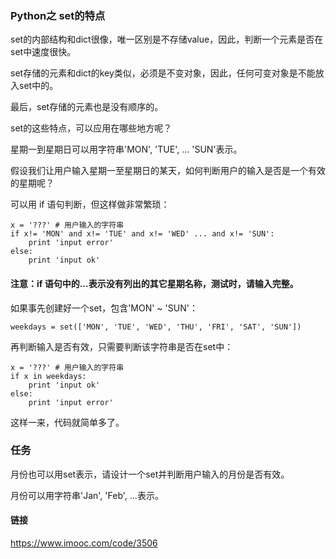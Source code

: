 ### Python之 set的特点

set的内部结构和dict很像，唯一区别是不存储value，因此，判断一个元素是否在set中速度很快。

set存储的元素和dict的key类似，必须是不变对象，因此，任何可变对象是不能放入set中的。

最后，set存储的元素也是没有顺序的。

set的这些特点，可以应用在哪些地方呢？

星期一到星期日可以用字符串'MON', 'TUE', ... 'SUN'表示。

假设我们让用户输入星期一至星期日的某天，如何判断用户的输入是否是一个有效的星期呢？

可以用 if 语句判断，但这样做非常繁琐：

```
x = '???' # 用户输入的字符串
if x!= 'MON' and x!= 'TUE' and x!= 'WED' ... and x!= 'SUN':
    print 'input error'
else:
    print 'input ok'

```

#### 注意：if 语句中的...表示没有列出的其它星期名称，测试时，请输入完整。

如果事先创建好一个set，包含'MON' ~ 'SUN'：

```
weekdays = set(['MON', 'TUE', 'WED', 'THU', 'FRI', 'SAT', 'SUN'])

```

再判断输入是否有效，只需要判断该字符串是否在set中：

```
x = '???' # 用户输入的字符串
if x in weekdays:
    print 'input ok'
else:
    print 'input error'

```

这样一来，代码就简单多了。


### 任务

月份也可以用set表示，请设计一个set并判断用户输入的月份是否有效。

月份可以用字符串'Jan', 'Feb', ...表示。

#### 链接

https://www.imooc.com/code/3506

